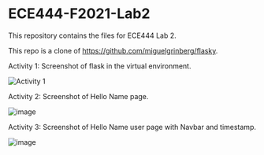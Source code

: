 # ECE444-F2021-Lab2
This repository contains the files for ECE444 Lab 2.

This repo is a clone of
https://github.com/miguelgrinberg/flasky.

Activity 1:
Screenshot of flask in the virtual environment.

![Activity 1](https://user-images.githubusercontent.com/90438521/134782636-3977dfff-c977-4832-a1e3-529fab2da910.png)


Activity 2:
Screenshot of Hello Name page.

![image](https://user-images.githubusercontent.com/90438521/134784627-217eeeda-470c-4cb0-8b9c-5f99a14de12a.png)

Activity 3: 
Screenshot of Hello Name user page with Navbar and timestamp.

![image](https://user-images.githubusercontent.com/90438521/134788084-57e6d8e2-02a9-48ae-8b0d-916f99d82643.png)
